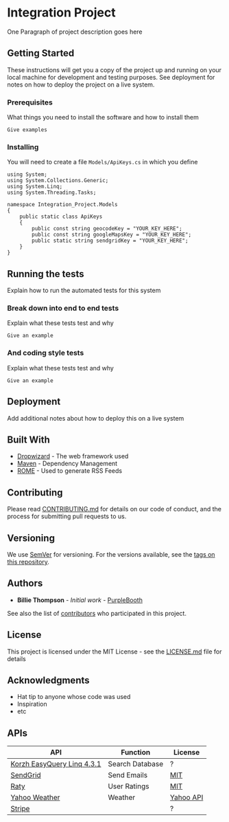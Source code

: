 # Integration Project

One Paragraph of project description goes here

## Getting Started

These instructions will get you a copy of the project up and running on your local machine for development and testing purposes. See deployment for notes on how to deploy the project on a live system.

### Prerequisites

What things you need to install the software and how to install them

```
Give examples
```

### Installing

You will need to create a file ``Models/ApiKeys.cs`` in which you define 

```
using System;
using System.Collections.Generic;
using System.Linq;
using System.Threading.Tasks;

namespace Integration_Project.Models
{
    public static class ApiKeys
    {
        public const string geocodeKey = "YOUR_KEY_HERE";
        public const string googleMapsKey = "YOUR_KEY_HERE";
        public static string sendgridKey = "YOUR_KEY_HERE";
    }
}
```

## Running the tests

Explain how to run the automated tests for this system

### Break down into end to end tests

Explain what these tests test and why

```
Give an example
```

### And coding style tests

Explain what these tests test and why

```
Give an example
```

## Deployment

Add additional notes about how to deploy this on a live system

## Built With

* [Dropwizard](http://www.dropwizard.io/1.0.2/docs/) - The web framework used
* [Maven](https://maven.apache.org/) - Dependency Management
* [ROME](https://rometools.github.io/rome/) - Used to generate RSS Feeds

## Contributing

Please read [CONTRIBUTING.md](https://gist.github.com/PurpleBooth/b24679402957c63ec426) for details on our code of conduct, and the process for submitting pull requests to us.

## Versioning

We use [SemVer](http://semver.org/) for versioning. For the versions available, see the [tags on this repository](https://github.com/your/project/tags). 

## Authors

* **Billie Thompson** - *Initial work* - [PurpleBooth](https://github.com/PurpleBooth)

See also the list of [contributors](https://github.com/your/project/contributors) who participated in this project.

## License

This project is licensed under the MIT License - see the [LICENSE.md](LICENSE.md) file for details

## Acknowledgments

* Hat tip to anyone whose code was used
* Inspiration
* etc

## APIs

API | Function | License
----|----------|--------
[Korzh EasyQuery Linq 4.3.1](https://www.nuget.org/packages/Korzh.EasyQuery.Linq/4.3.1) | Search Database | ?
[SendGrid](https://sendgrid.com/docs/API_Reference/api_v3.html) | Send Emails | [MIT](https://github.com/sendgrid/sendgrid-csharp/blob/master/LICENSE.txt)
[Raty](https://www.jqueryscript.net/other/Full-featured-Star-Rating-Plugin-For-jQuery-Raty.html) | User Ratings | [MIT](https://github.com/wbotelhos/raty/blob/master/LICENSE)
[Yahoo Weather](https://developer.yahoo.com/weather) | Weather | [Yahoo API](https://developer.yahoo.com/attribution)
[Stripe](https://stripe.com/docs/api) | | ?
